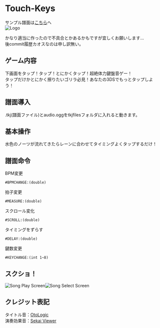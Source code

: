 # Touch-Keys  
サンプル譜面は[こちら](https://www.dropbox.com/scl/fo/osx1rokemiamfbjcwa72w/ABI9_i_vRkCNupouOqnTOsc?rlkey=868o1avbkh6dq9usmv2beybz2&dl=0)へ  
![Logo](https://github.com/user-attachments/assets/1353713c-38cb-4c21-89b8-bab08d8ca351)  

かなり適当に作ったので不具合とかあるかもですが宜しくお願いします…  
後commit履歴カオスなのは申し訳無い。  

## ゲーム内容
下画面をタップ！タップ！とにかくタップ！超絶体力鍵盤音ゲー！  
タップだけかとにかく擦りたいゴリラ必見！あなたの3DSでもっとタップしよう！  

## 譜面導入
.tkj(譜面ファイル)とaudio.oggをtkjfilesフォルダに入れると動きます。

## 基本操作  
水色のノーツが流れてきたらレーンに合わせてタイミングよくタップするだけ！  

## 譜面命令
BPM変更  
```
#BPMCHANGE:(double)
```
拍子変更  
```
#MEASURE:(double)
```
スクロール変化
```
#SCROLL:(double)
```
タイミングをずらす
```
#DELAY:(double)
```
鍵数変更
```
#KEYCHANGE:(int 1~8)
```

## スクショ！  
![Song Play Screen](https://github.com/user-attachments/assets/1d6d9b93-f7c9-4275-ad81-ea65e56591b3)![Song Select Screen](https://github.com/user-attachments/assets/fc78a562-2a8b-4fbf-b7a5-b1fd5a3b167b)

## クレジット表記  
タイトル音：[OtoLogic](https://otologic.jp)  
演奏効果音：[Sekai Viewer](https://sekai.best/asset_viewer/live/tap_se/custom02_rip/)
